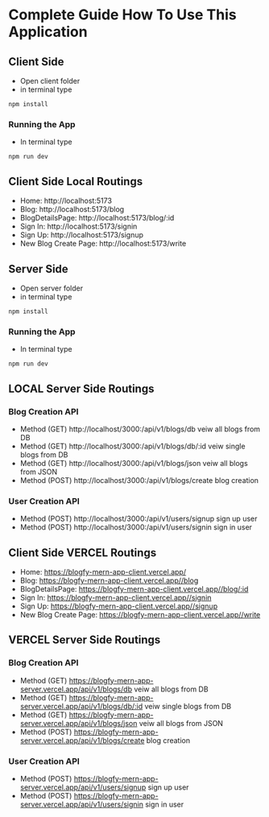 # Complete Guide How To Use This Application

## Client Side

- Open client folder
- in terminal type

```
npm install
```

### Running the App

- In terminal type

```
npm run dev
```

## Client Side Local Routings

- Home: http://localhost:5173
- Blog: http://localhost:5173/blog
- BlogDetailsPage: http://localhost:5173/blog/:id
- Sign In: http://localhost:5173/signin
- Sign Up: http://localhost:5173/signup
- New Blog Create Page: http://localhost:5173/write

## Server Side

- Open server folder
- in terminal type

```
npm install
```

### Running the App

- In terminal type

```
npm run dev
```

## LOCAL Server Side Routings

### Blog Creation API

- Method (GET) http://localhost/3000:/api/v1/blogs/db veiw all blogs from DB
- Method (GET) http://localhost/3000:/api/v1/blogs/db/:id veiw single blogs from DB
- Method (GET) http://localhost/3000:/api/v1/blogs/json veiw all blogs from JSON
- Method (POST) http://localhost/3000:/api/v1/blogs/create blog creation

### User Creation API

- Method (POST) http://localhost/3000:/api/v1/users/signup sign up user
- Method (POST) http://localhost/3000:/api/v1/users/signin sign in user

## Client Side VERCEL Routings

- Home: https://blogfy-mern-app-client.vercel.app/
- Blog: https://blogfy-mern-app-client.vercel.app//blog
- BlogDetailsPage: https://blogfy-mern-app-client.vercel.app//blog/:id
- Sign In: https://blogfy-mern-app-client.vercel.app//signin
- Sign Up: https://blogfy-mern-app-client.vercel.app//signup
- New Blog Create Page: https://blogfy-mern-app-client.vercel.app//write

## VERCEL Server Side Routings

### Blog Creation API

- Method (GET) https://blogfy-mern-app-server.vercel.app/api/v1/blogs/db veiw all blogs from DB
- Method (GET) https://blogfy-mern-app-server.vercel.app/api/v1/blogs/db/:id veiw single blogs from DB
- Method (GET) https://blogfy-mern-app-server.vercel.app/api/v1/blogs/json veiw all blogs from JSON
- Method (POST) https://blogfy-mern-app-server.vercel.app/api/v1/blogs/create blog creation

### User Creation API

- Method (POST) https://blogfy-mern-app-server.vercel.app/api/v1/users/signup sign up user
- Method (POST) https://blogfy-mern-app-server.vercel.app/api/v1/users/signin sign in user
